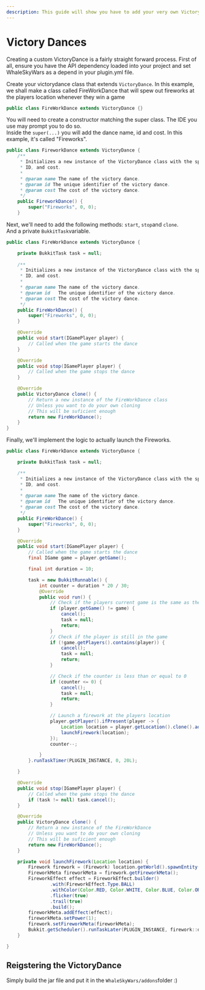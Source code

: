 ```yaml
---
description: This guide will show you have to add your very own VictoryDance
---
```


# Victory Dances

Creating a custom VictoryDance is a fairly straight forward process. First of all, ensure you have the API dependency loaded into your project and set WhaleSkyWars as a depend in your plugin.yml file.

Create your victorydance class that extends `VictoryDance`. In this example, we shall make a class called FireWorkDance that will spew out fireworks at the players location whenever they win a game

```java
public class FireWorkDance extends VictoryDance {}
```

You will need to create a constructor matching the super class. The IDE you use may prompt you to do so.\
Inside the `super(...)` you will add the dance name, id and cost. In this example, it's called "Fireworks".

```java
public class FireworkDance extends VictoryDance {
    /**
     * Initializes a new instance of the VictoryDance class with the specified name,
     * ID, and cost.
     *
     * @param name The name of the victory dance.
     * @param id The unique identifier of the victory dance.
     * @param cost The cost of the victory dance.
     */
    public FireworkDance() {
        super("Fireworks", 0, 0);
    }
```

Next, we'll need to add the following methods: `start`, `stop`and `clone`.\
And a private `BukkitTask`variable.

```java
public class FireWorkDance extends VictoryDance { 

    private BukkitTask task = null;
      
    /**
     * Initializes a new instance of the VictoryDance class with the specified name,
     * ID, and cost.
     *
     * @param name The name of the victory dance.
     * @param id   The unique identifier of the victory dance.
     * @param cost The cost of the victory dance.
     */
    public FireWorkDance() {
        super("Fireworks", 0, 0);
    }

    @Override
    public void start(IGamePlayer player) {
        // Called when the game starts the dance
    }

    @Override
    public void stop(IGamePlayer player) {
        // Called when the game stops the dance
    }

    @Override
    public VictoryDance clone() {
        // Return a new instance of the FireWorkDance class
        // Unless you want to do your own cloning
        // This will be suficient enough
        return new FireWorkDance(); 
    }
}
```

Finally, we'll implement the logic to actually launch the Fireworks.

```java
public class FireWorkDance extends VictoryDance {

    private BukkitTask task = null;

    /**
     * Initializes a new instance of the VictoryDance class with the specified name,
     * ID, and cost.
     *
     * @param name The name of the victory dance.
     * @param id   The unique identifier of the victory dance.
     * @param cost The cost of the victory dance.
     */
    public FireWorkDance() {
        super("Fireworks", 0, 0);
    }

    @Override
    public void start(IGamePlayer player) {
        // Called when the game starts the dance
        final IGame game = player.getGame();

        final int duration = 10;

        task = new BukkitRunnable() {
            int counter = duration * 20 / 30;
            @Override
            public void run() {
                // Check if the players current game is the same as the game
                if (player.getGame() != game) {
                    cancel();
                    task = null;
                    return;
                }
                // Check if the player is still in the game
                if (!game.getPlayers().contains(player)) {
                    cancel();
                    task = null;
                    return;
                }

                // Check if the counter is less than or equal to 0
                if (counter <= 0) {
                    cancel();
                    task = null;
                    return;
                }

                // Launch a firework at the players location
                player.getPlayer().ifPresent(player -> {
                    Location location = player.getLocation().clone().add(0, 2, 0);
                    launchFirework(location);
                });
                counter--;

            }
        }.runTaskTimer(PLUGIN_INSTANCE, 0, 20L);

    }

    @Override
    public void stop(IGamePlayer player) {
        // Called when the game stops the dance
        if (task != null) task.cancel();
    }

    @Override
    public VictoryDance clone() {
        // Return a new instance of the FireWorkDance 
        // Unless you want to do your own cloning
        // This will be suficient enough
        return new FireWorkDance();
    }

    private void launchFirework(Location location) {
        Firework firework = (Firework) location.getWorld().spawnEntity(location, EntityType.FIREWORK);
        FireworkMeta fireworkMeta = firework.getFireworkMeta();
        FireworkEffect effect = FireworkEffect.builder()
                .with(FireworkEffect.Type.BALL)
                .withColor(Color.RED, Color.WHITE, Color.BLUE, Color.ORANGE, Color.AQUA)
                .flicker(true)
                .trail(true)
                .build();
        fireworkMeta.addEffect(effect);
        fireworkMeta.setPower(1);
        firework.setFireworkMeta(fireworkMeta);
        Bukkit.getScheduler().runTaskLater(PLUGIN_INStANCE, firework::detonate, 2); // Delayed explosion after 2 ticks
    }

}
```

## Reigstering the VictoryDance

Simply build the jar file and put it in the `WhaleSkyWars/addons`folder :)
